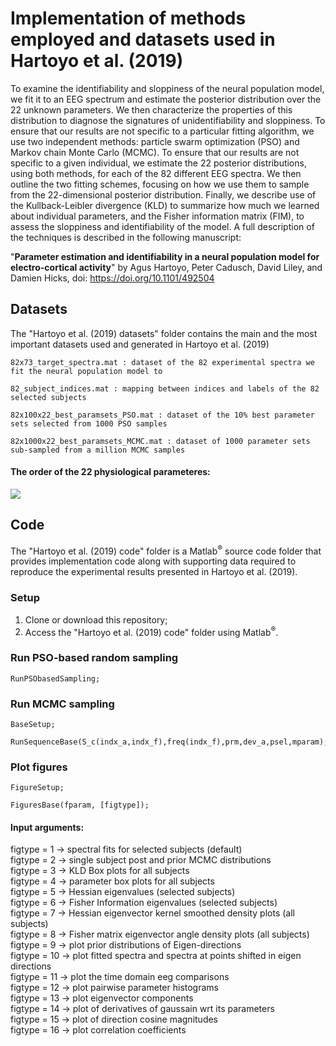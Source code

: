 # Implementation of methods employed and datasets used in Hartoyo et al. (2019)
To examine the identifiability and sloppiness of the neural population model, we fit it to an EEG spectrum and estimate the posterior distribution over the 22 unknown parameters. We then characterize the properties of this distribution to diagnose the signatures of unidentifiability and sloppiness. To ensure that our results are not specific to a particular fitting algorithm, we use two independent methods: particle swarm optimization (PSO) and Markov chain Monte Carlo (MCMC). To ensure that our results are not specific to a given individual, we estimate the 22 posterior distributions, using both methods, for each of the 82 different EEG spectra. We then outline the two fitting schemes, focusing on how we use them to sample from the 22-dimensional posterior distribution. Finally, we describe use of the Kullback-Leibler divergence (KLD) to summarize how much we learned about individual parameters, and the Fisher information matrix (FIM), to assess the sloppiness and identifiability of the model. A full description of the techniques is described in the following manuscript:

"<b>Parameter estimation and identifiability in a neural population model for electro-cortical activity</b>" by Agus Hartoyo, Peter Cadusch, David Liley, and Damien Hicks, doi: https://doi.org/10.1101/492504 

## Datasets

The "Hartoyo et al. (2019) datasets" folder contains the main and the most important datasets used and generated in Hartoyo et al. (2019)

```
82x73_target_spectra.mat : dataset of the 82 experimental spectra we fit the neural population model to
```

```
82_subject_indices.mat : mapping between indices and labels of the 82 selected subjects
```

```
82x100x22_best_paramsets_PSO.mat : dataset of the 10% best parameter sets selected from 1000 PSO samples
```

```
82x1000x22_best_paramsets_MCMC.mat : dataset of 1000 parameter sets sub-sampled from a million MCMC samples
```

#### The order of the 22 physiological parameteres: <br>
<p><img src="http://latex.codecogs.com/gif.latex?$\tau _{e}, \tau _{i}, \gamma _{e}, \gamma _{i}, \Gamma _{e}, \Gamma _{i}, N_{ee}^{\beta }, N_{ei}^{\beta }, N_{ie}^{\beta }, N_{ii}^{\beta }, p_{ee}, p_{ei}, h_{e}^{rest}, h_{i}^{rest}, h_{e}^{eq}, h_{i}^{eq}, S_{e}^{\max }, S_{i}^{\max }, \bar{\mu _{e}}, \bar{\mu _{i}}, {\sigma }_{e}, {\sigma }_{i}$" border="0" /></p>


## Code

The "Hartoyo et al. (2019) code" folder is a Matlab<sup>&reg;</sup> source code folder that provides implementation code along with supporting data required to reproduce the experimental results presented in Hartoyo et al. (2019).

### Setup
1.	Clone or download this repository; 
2.	Access the "Hartoyo et al. (2019) code" folder using Matlab<sup>&reg;</sup>.

### Run PSO-based random sampling
```
RunPSObasedSampling;
```

### Run MCMC sampling
```
BaseSetup;
```
```
RunSequenceBase(S_c(indx_a,indx_f),freq(indx_f),prm,dev_a,psel,mparam);
```

### Plot figures
```
FigureSetup;
```
```
FiguresBase(fparam, [figtype]);
``` 

#### Input arguments:
   figtype = 1 -> spectral fits for selected subjects (default) <br>
   figtype = 2 -> single subject post and prior MCMC distributions <br>
   figtype = 3 -> KLD Box plots for all subjects <br>
   figtype = 4 -> parameter box plots for all subjects <br>
   figtype = 5 -> Hessian eigenvalues (selected subjects) <br>
   figtype = 6 -> Fisher Information eigenvalues (selected subjects) <br>
   figtype = 7 -> Hessian eigenvector kernel smoothed density plots (all subjects) <br>
   figtype = 8 -> Fisher matrix eigenvector angle density plots (all subjects) <br>
   figtype = 9 -> plot prior distributions of Eigen-directions <br>
   figtype = 10 -> plot fitted spectra and spectra at points shifted in eigen directions <br>
   figtype = 11 -> plot the time domain eeg comparisons <br>
   figtype = 12 -> plot pairwise parameter histograms <br>
   figtype = 13 -> plot eigenvector components <br>
   figtype = 14 -> plot of derivatives of gaussain wrt its parameters <br>
   figtype = 15 -> plot of direction cosine magnitudes <br>
   figtype = 16 -> plot correlation coefficients <br>






